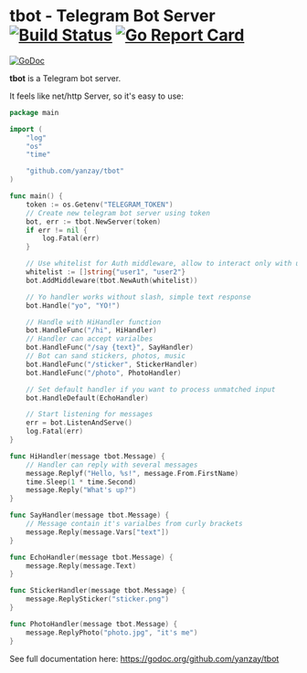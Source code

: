 # tbot - Telegram Bot Server [![Build Status](https://travis-ci.org/yanzay/tbot.svg?branch=master)](https://travis-ci.org/yanzay/tbot) [![Go Report Card](https://goreportcard.com/badge/github.com/yanzay/tbot)](https://goreportcard.com/report/github.com/yanzay/tbot)
[![GoDoc](https://godoc.org/github.com/yanzay/tbot?status.svg)](https://godoc.org/github.com/yanzay/tbot)

**tbot** is a Telegram bot server.

It feels like net/http Server, so it's easy to use:

```go
package main

import (
	"log"
	"os"
	"time"

	"github.com/yanzay/tbot"
)

func main() {
	token := os.Getenv("TELEGRAM_TOKEN")
	// Create new telegram bot server using token
	bot, err := tbot.NewServer(token)
	if err != nil {
		log.Fatal(err)
	}

	// Use whitelist for Auth middleware, allow to interact only with user1 and user2
	whitelist := []string{"user1", "user2"}
	bot.AddMiddleware(tbot.NewAuth(whitelist))

	// Yo handler works without slash, simple text response
	bot.Handle("yo", "YO!")

	// Handle with HiHandler function
	bot.HandleFunc("/hi", HiHandler)
	// Handler can accept varialbes
	bot.HandleFunc("/say {text}", SayHandler)
	// Bot can sand stickers, photos, music
	bot.HandleFunc("/sticker", StickerHandler)
	bot.HandleFunc("/photo", PhotoHandler)

	// Set default handler if you want to process unmatched input
	bot.HandleDefault(EchoHandler)

	// Start listening for messages
	err = bot.ListenAndServe()
	log.Fatal(err)
}

func HiHandler(message tbot.Message) {
	// Handler can reply with several messages
	message.Replyf("Hello, %s!", message.From.FirstName)
	time.Sleep(1 * time.Second)
	message.Reply("What's up?")
}

func SayHandler(message tbot.Message) {
	// Message contain it's varialbes from curly brackets
	message.Reply(message.Vars["text"])
}

func EchoHandler(message tbot.Message) {
	message.Reply(message.Text)
}

func StickerHandler(message tbot.Message) {
	message.ReplySticker("sticker.png")
}

func PhotoHandler(message tbot.Message) {
	message.ReplyPhoto("photo.jpg", "it's me")
}
```

See full documentation here: https://godoc.org/github.com/yanzay/tbot
